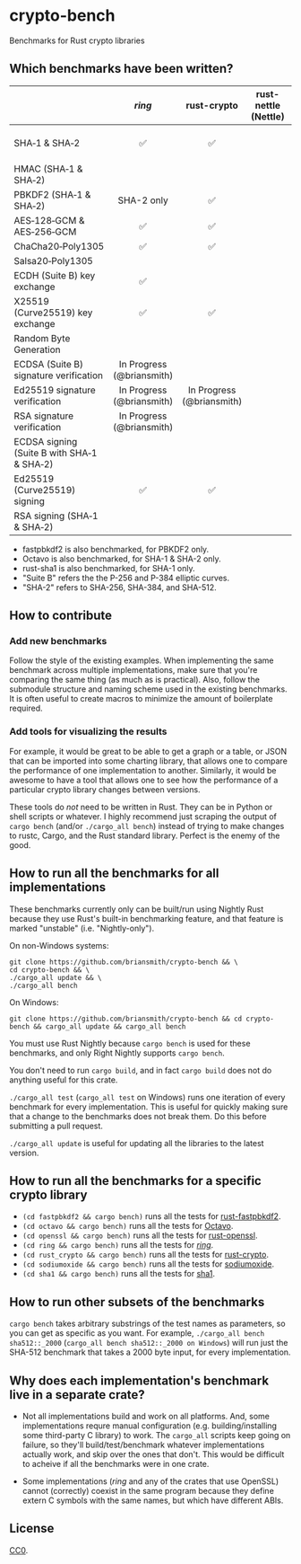 # crypto-bench

Benchmarks for Rust crypto libraries



## Which benchmarks have been written?

|                                              |       *ring*       |     rust-crypto    | rust-nettle (Nettle) | rust-openssl (OpenSSL) | sodiumoxide (libsodium) | Windows CNG | Mac/iOS Common Crypto |
|----------------------------------------------|:------------------:|:------------------:|----------------------|:----------------------:|:-----------------------:|:-----------:|:---------------------:|
| SHA&#x2011;1 & SHA&#x2011;2                  | :white_check_mark: | :white_check_mark: |                      | :white_check_mark:     | SHA-{256,512} only      |             |                       |
| HMAC (SHA&#x2011;1 & SHA&#x2011;2)           |                    |                    |                      |                        |                         |             |                       |
| PBKDF2 (SHA&#x2011;1 & SHA&#x2011;2)         | SHA-2 only         | :white_check_mark: |                      | SHA-1 only             |                         |             |                       |
| AES&#x2011;128&#x2011;GCM & AES&#x2011;256&#x2011;GCM | :white_check_mark: | :white_check_mark: |                      |                        |                         |             |                       |
| ChaCha20&#x2011;Poly1305                     | :white_check_mark: | :white_check_mark: |                      |                        |                         |             |                       |
| Salsa20&#x2011;Poly1305                      |                    |                    |                      |                        | :white_check_mark:      |             |                       |
| ECDH (Suite B) key exchange                  | :white_check_mark: |                    |                      |                        |                         |             |                       |
| X25519 (Curve25519) key exchange             | :white_check_mark: | :white_check_mark: |                      |                        |                         |             |                       |
| Random Byte Generation                       |                    |                    |                      |                        |                         |             |                       |
| ECDSA (Suite B) signature verification       | In Progress (@briansmith) |             |                      |                        |                         |             |                       |
| Ed25519 signature verification               | In Progress (@briansmith) | In Progress (@briansmith) |        |                        |                         |             |                       |
| RSA signature verification                   | In Progress (@briansmith) |             |                      |                        |                         |             |                       |
| ECDSA signing (Suite B with SHA&#x2011;1 & SHA&#x2011;2) |        |                    |                      |                        |                         |             |                       |
| Ed25519 (Curve25519) signing                 | :white_check_mark: | :white_check_mark: |                      |                        |                         |             |                       |
| RSA signing (SHA&#x2011;1 & SHA&#x2011;2)    |                    |                    |                      |                        |                         |             |                       |

* fastpbkdf2 is also benchmarked, for PBKDF2 only.
* Octavo is also benchmarked, for SHA-1 & SHA-2 only.
* rust-sha1 is also benchmarked, for SHA-1 only.
* "Suite B" refers the the P-256 and P-384 elliptic curves.
* "SHA-2" refers to SHA-256, SHA-384, and SHA-512.


## How to contribute

### Add new benchmarks

Follow the style of the existing examples. When implementing the same benchmark
across multiple implementations, make sure that you're comparing the same
thing (as much as is practical). Also, follow the submodule structure and
naming scheme used in the existing benchmarks. It is often useful to create
macros to minimize the amount of boilerplate required.

### Add tools for visualizing the results

For example, it would be great to be able to get a graph or a table, or JSON
that can be imported into some charting library, that allows one to compare the
performance of one implementation to another. Similarly, it would be awesome to
have a tool that allows one to see how the performance of a particular crypto
library changes between versions.

These tools do *not* need to be written in Rust. They can be in Python or
shell scripts or whatever. I highly recommend just scraping the output of
`cargo bench` (and/or `./cargo_all bench`) instead of trying to make changes to
rustc, Cargo, and the Rust standard library. Perfect is the enemy of the good.



## How to run all the benchmarks for all implementations

These benchmarks currently only can be built/run using Nightly Rust because
they use Rust's built-in benchmarking feature, and that feature is marked
"unstable" (i.e. "Nightly-only").

On non-Windows systems:
```
git clone https://github.com/briansmith/crypto-bench && \
cd crypto-bench && \
./cargo_all update && \
./cargo_all bench
```

On Windows:
```
git clone https://github.com/briansmith/crypto-bench && cd crypto-bench && cargo_all update && cargo_all bench
```

You must use Rust Nightly because `cargo bench` is used for these benchmarks,
and only Right Nightly supports `cargo bench`.

You don't need to run `cargo build`, and in fact `cargo build` does not do
anything useful for this crate.

`./cargo_all test` (`cargo_all test` on Windows) runs one iteration of every
benchmark for every implementation. This is useful for quickly making sure that
a change to the benchmarks does not break them. Do this before submitting a
pull request.

`./cargo_all update` is useful for updating all the libraries to the latest
version.


## How to run all the benchmarks for a specific crypto library

* `(cd fastpbkdf2 && cargo bench)` runs all the tests for [rust-fastpbkdf2](https://github.com/ctz/rust-fastpbkdf2).
* `(cd octavo && cargo bench)` runs all the tests for [Octavo](https://github.com/libOctavo/octavo).
* `(cd openssl && cargo bench)` runs all the tests for [rust-openssl](https://github.com/sfackler/rust-openssl).
* `(cd ring && cargo bench)` runs all the tests for [*ring*](https://github.com/briansmith/ring).
* `(cd rust_crypto && cargo bench)` runs all the tests for [rust-crypto](https://github.com/DaGenix/rust-crypto).
* `(cd sodiumoxide && cargo bench)` runs all the tests for [sodiumoxide](https://github.com/dnaq/sodiumoxide).
* `(cd sha1 && cargo bench)` runs all the tests for [sha1](https://github.com/mitsuhiko/rust-sha1).



## How to run other subsets of the benchmarks

`cargo bench` takes arbitrary substrings of the test names as parameters, so
you can get as specific as you want. For example,
`./cargo_all bench sha512::_2000` (`cargo_all bench sha512::_2000 on Windows`)
will run just the SHA-512 benchmark that takes a 2000 byte input, for every
implementation.



## Why does each implementation's benchmark live in a separate crate?

* Not all implementations build and work on all platforms. And, some
  implementations requre manual configuration (e.g. building/installing some
  third-party C library) to work. The `cargo_all` scripts keep going on
  failure, so they'll build/test/benchmark whatever implementations actually
  work, and skip over the ones that don't. This would be difficult to acheive
  if all the benchmarks were in one crate.

* Some implementations (*ring* and any of the crates that use OpenSSL) cannot
  (correctly) coexist in the same program because they define extern C symbols
  with the same names, but which have different ABIs.



## License

[CC0](https://creativecommons.org/publicdomain/zero/1.0/).
